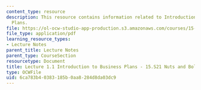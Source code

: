 ```yaml
---
content_type: resource
description: This resource contains information related to Introduction to Business
  Plans.
file: https://ol-ocw-studio-app-production.s3.amazonaws.com/courses/15-s21-nuts-and-bolts-of-business-plans-january-iap-2014/6ca783b40383185b0aa8284d8da03dc9_MIT15_S21IAP14_Session1.1.pdf
file_type: application/pdf
learning_resource_types:
- Lecture Notes
parent_title: Lecture Notes
parent_type: CourseSection
resourcetype: Document
title: Lecture 1.1 Introduction to Business Plans - 15.S21 Nuts and Bolts IAP 2014
type: OCWFile
uid: 6ca783b4-0383-185b-0aa8-284d8da03dc9
---
```

